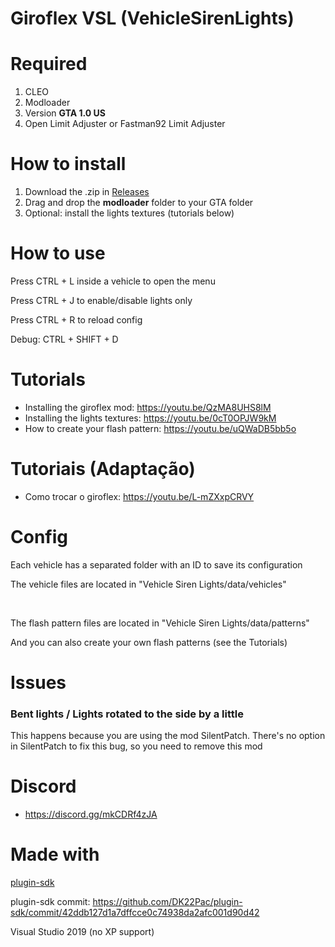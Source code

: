 # Giroflex VSL (VehicleSirenLights)

<h1>Required</h1>

1. CLEO
2. Modloader
3. Version **GTA 1.0 US**
4. Open Limit Adjuster or Fastman92 Limit Adjuster

<h1>How to install</h1>

1. Download the .zip in [Releases](https://github.com/Danilo1301/giroflex-vsl-pc/releases)
2. Drag and drop the **modloader** folder to your GTA folder
3. Optional: install the lights textures (tutorials below)

<h1>How to use</h1>

Press CTRL + L inside a vehicle to open the menu

Press CTRL + J to enable/disable lights only

Press CTRL + R to reload config

Debug: CTRL + SHIFT + D

<h1>Tutorials</h1>

* Installing the giroflex mod: https://youtu.be/QzMA8UHS8lM
* Installing the lights textures: https://youtu.be/0cT0OPJW9kM
* How to create your flash pattern: https://youtu.be/uQWaDB5bb5o

<h1>Tutoriais (Adaptação)</h1>

* Como trocar o giroflex: https://youtu.be/L-mZXxpCRVY

<h1>Config</h1>

Each vehicle has a separated folder with an ID to save its configuration

The vehicle files are located in "Vehicle Siren Lights/data/vehicles"

<br>

The flash pattern files are located in "Vehicle Siren Lights/data/patterns"

And you can also create your own flash patterns (see the Tutorials)

<h1>Issues</h1>

<h3>Bent lights / Lights rotated to the side by a little</h3>

This happens because you are using the mod SilentPatch. There's no option in SilentPatch to fix this bug, so you need to remove this mod

<h1>Discord</h1>

* https://discord.gg/mkCDRf4zJA

<h1>Made with</h1>

[plugin-sdk](https://github.com/DK22Pac/plugin-sdk)

plugin-sdk commit: https://github.com/DK22Pac/plugin-sdk/commit/42ddb127d1a7dffcce0c74938da2afc001d90d42

Visual Studio 2019 (no XP support)